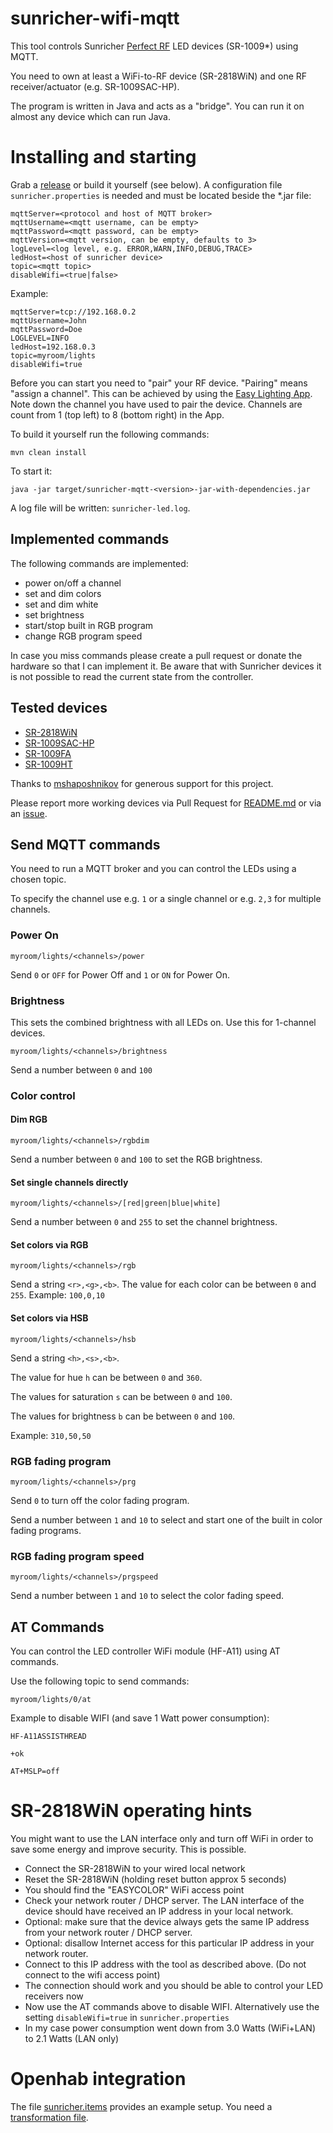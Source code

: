 # sunricher-wifi-mqtt

This tool controls Sunricher [Perfect RF](http://www.sunricher.com/perfect-rf-system-series/waterproof-perfect-rf-receiver.html) LED devices (SR-1009*) using MQTT.

You need to own at least a WiFi-to-RF device (SR-2818WiN) and one RF receiver/actuator (e.g. SR-1009SAC-HP).

The program is written in Java and acts as a "bridge". You can run it on almost any device which can run Java.

# Installing and starting #

Grab a [release](https://github.com/magcode/sunricher-wifi-mqtt/releases) or build it yourself (see below).
A configuration file `sunricher.properties` is needed and must be located beside the *.jar file:

``` 
mqttServer=<protocol and host of MQTT broker>
mqttUsername=<mqtt username, can be empty>
mqttPassword=<mqtt password, can be empty>
mqttVersion=<mqtt version, can be empty, defaults to 3>
logLevel=<log level, e.g. ERROR,WARN,INFO,DEBUG,TRACE>
ledHost=<host of sunricher device>
topic=<mqtt topic>
disableWifi=<true|false>
```

Example:

``` 
mqttServer=tcp://192.168.0.2
mqttUsername=John
mqttPassword=Doe
LOGLEVEL=INFO
ledHost=192.168.0.3
topic=myroom/lights
disableWifi=true
```

Before you can start you need to "pair" your RF device. "Pairing" means "assign a channel". This can be achieved by using the [Easy Lighting App](http://www.sunricher.com/media/resources/manual/easylighting-user-manual.pdf). Note down the channel you have used to pair the device. Channels are count from 1 (top left) to 8 (bottom right) in the App.

To build it yourself run the following commands:

```
mvn clean install
```

To start it:

```
java -jar target/sunricher-mqtt-<version>-jar-with-dependencies.jar
```

A log file will be written: `sunricher-led.log`.

## Implemented commands ##
The following commands are implemented:

- power on/off a channel
- set and dim colors
- set and dim white
- set brightness
- start/stop built in RGB program
- change RGB program speed

In case you miss commands please create a pull request or donate the hardware so that I can implement it.
Be aware that with Sunricher devices it is not possible to read the current state from the controller.

## Tested devices ##
- [SR-2818WiN](http://www.sunricher.com/wifi-rf-convertor-sr-2818win.html)
- [SR-1009SAC-HP](http://www.sunricher.com/rf-wifi-control-ac-phase-cut-dimmer-with-push-dim-sr-1009sac-hp.html)
- [SR-1009FA](http://www.sunricher.com/5a-4ch-12-36v-constant-voltage-rf-led-strip-dimmer-controller-sr-1009fa.html)
- [SR-1009HT](http://www.sunricher.com/high-voltage-led-strip-rf-controller-sr-1009ht.html)

Thanks to [mshaposhnikov](https://github.com/mshaposhnikov) for generous support for this project.

Please report more working devices via Pull Request for [README.md](https://github.com/magcode/sunricher-wifi-mqtt/blob/master/README.md) or via an [issue](https://github.com/magcode/sunricher-wifi-mqtt/issues).


## Send MQTT commands ##
You need to run a MQTT broker and you can control the LEDs using a chosen topic.

To specify the channel use e.g. `1` or a single channel or e.g. `2,3` for multiple channels.


### Power On ###

```
myroom/lights/<channels>/power
```
Send `0` or `OFF` for Power Off and `1` or `ON` for Power On.


### Brightness ###
This sets the combined brightness with all LEDs on. Use this for 1-channel devices.

```
myroom/lights/<channels>/brightness
```

Send a number between `0` and `100`

### Color control ###

#### Dim RGB ####
```
myroom/lights/<channels>/rgbdim
```

Send a number between `0` and `100` to set the RGB brightness.

#### Set single channels directly ####

```
myroom/lights/<channels>/[red|green|blue|white]
```

Send a number between `0` and `255` to set the channel brightness.

#### Set colors via RGB ####
```
myroom/lights/<channels>/rgb
```
Send a string `<r>,<g>,<b>`. The value for each color can be between `0` and `255`.
Example: `100,0,10`

#### Set colors via HSB ####
```
myroom/lights/<channels>/hsb
```
Send a string `<h>,<s>,<b>`.

The value for hue `h` can be between `0` and `360`.

The values for saturation `s` can be between `0` and `100`.

The values for brightness `b` can be between `0` and `100`.

Example: `310,50,50`

### RGB fading program ###

```
myroom/lights/<channels>/prg
```
Send `0` to turn off the color fading program.

Send a number between `1` and `10` to select and start one of the built in color fading programs.

### RGB fading program speed ###

```
myroom/lights/<channels>/prgspeed
```
Send a number between `1` and `10` to select the color fading speed.

## AT Commands ##

You can control the LED controller WiFi module (HF-A11) using AT commands.

Use the following topic to send commands:


```
myroom/lights/0/at
```

Example to disable WIFI (and save 1 Watt power consumption):

```
HF-A11ASSISTHREAD
```
```
+ok
```
```
AT+MSLP=off
```

# SR-2818WiN operating hints #
You might want to use the LAN interface only and turn off WiFi in order to save some energy and improve security. This is possible.
* Connect the SR-2818WiN to your wired local network
* Reset the SR-2818WiN (holding reset button approx 5 seconds)
* You should find the "EASYCOLOR" WiFi access point
* Check your network router / DHCP server. The LAN interface of the device should have received an IP address in your local network.
* Optional: make sure that the device always gets the same IP address from your network router / DHCP server.
* Optional: disallow Internet access for this particular IP address in your network router.
* Connect to this IP address with the tool as described above. (Do not connect to the wifi access point)
* The connection should work and you should be able to control your LED receivers now
* Now use the AT commands above to disable WIFI. Alternatively use the setting `disableWifi=true` in `sunricher.properties`
* In my case power consumption went down from 3.0 Watts (WiFi+LAN) to 2.1 Watts (LAN only)

# Openhab integration #

The file [sunricher.items](/openhab/sunricher.items) provides an example setup.
You need a [transformation file](/openhab/sunricherrgbw.js).
